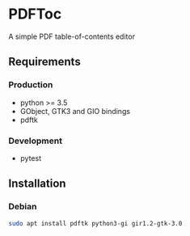 PDFToc
======

A simple PDF table-of-contents editor


Requirements
------------

### Production
* python >= 3.5
* GObject, GTK3 and GIO bindings
* pdftk

### Development
* pytest

Installation
------------

### Debian

```sh
sudo apt install pdftk python3-gi gir1.2-gtk-3.0
```